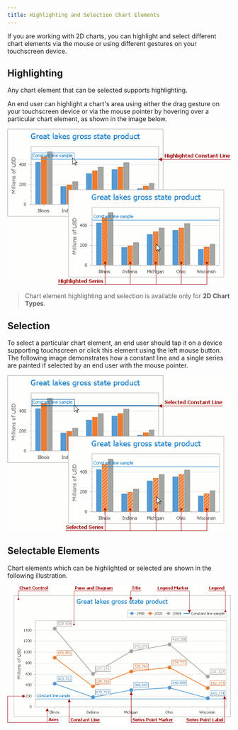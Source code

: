 ```yaml
---
title: Highlighting and Selection Chart Elements
---
```

If you are working with 2D charts, you can highlight and select different chart elements via the mouse or using different gestures on your touchscreen device.

## Highlighting
Any chart element that can be selected supports highlighting.

An end user can highlight a chart's area using either the drag gesture on your touchscreen device or via the mouse pointer by hovering over a particular chart element, as shown in the image below.

![SelectingChartElements1](../../images/Img7221.png)

> Chart element highlighting and selection is available only for **2D Chart Types**.

## Selection
To select a particular chart element, an end user should tap it on a device supporting touchscreen or click this element using the left mouse button. The following image demonstrates how a constant line and a single series are painted if selected by an end user with the mouse pointer.

![SelectingChartElements2](../../images/Img7222.png)

## Selectable Elements
Chart elements which can be highlighted or selected are shown in the following illustration.

![ChartSelectableElements](../../images/Img7360.png)